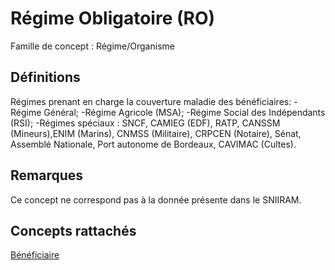 # Régime Obligatoire (RO)
<!-- SPDX-License-Identifier: MPL-2.0 -->

Famille de concept : Régime/Organisme

## Définitions

Régimes prenant en charge la couverture maladie des bénéficiaires:
-Régime Général;
-Régime Agricole (MSA);
-Régime Social des Indépendants (RSI);
-Régimes spéciaux : SNCF, CAMIEG (EDF), RATP, CANSSM (Mineurs),ENIM (Marins), CNMSS (Militaire), CRPCEN (Notaire), Sénat, Assemblé Nationale, Port autonome de Bordeaux, CAVIMAC (Cultes).

## Remarques

Ce concept ne correspond pas à la donnée présente dans le SNIIRAM.

## Concepts rattachés

[Bénéficiaire](beneficiaire.md)

